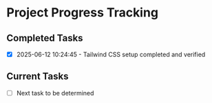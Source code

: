 # Project Progress Tracking

## Completed Tasks
- [x] 2025-06-12 10:24:45 - Tailwind CSS setup completed and verified

## Current Tasks
- [ ] Next task to be determined